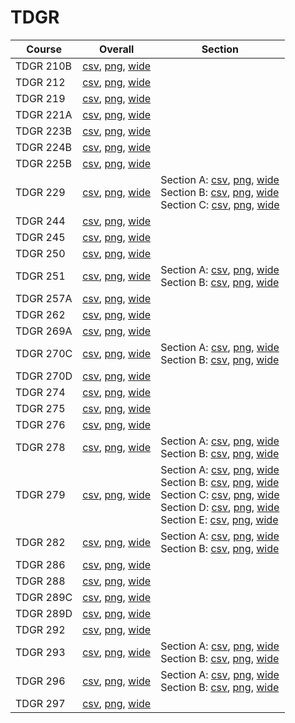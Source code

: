 # TDGR

| Course | Overall | Section |
| ------ | ------- | ------- |
| TDGR 210B | [csv](https://github.com/UCSD-Historical-Enrollment-Data/2025Winter/blob/main/overall/TDGR%20210B.csv), [png](https://raw.githubusercontent.com/UCSD-Historical-Enrollment-Data/2025Winter/main/plot_overall/TDGR%20210B.png), [wide](https://raw.githubusercontent.com/UCSD-Historical-Enrollment-Data/2025Winter/main/plot_overall_wide/TDGR%20210B.png) |  |
| TDGR 212 | [csv](https://github.com/UCSD-Historical-Enrollment-Data/2025Winter/blob/main/overall/TDGR%20212.csv), [png](https://raw.githubusercontent.com/UCSD-Historical-Enrollment-Data/2025Winter/main/plot_overall/TDGR%20212.png), [wide](https://raw.githubusercontent.com/UCSD-Historical-Enrollment-Data/2025Winter/main/plot_overall_wide/TDGR%20212.png) |  |
| TDGR 219 | [csv](https://github.com/UCSD-Historical-Enrollment-Data/2025Winter/blob/main/overall/TDGR%20219.csv), [png](https://raw.githubusercontent.com/UCSD-Historical-Enrollment-Data/2025Winter/main/plot_overall/TDGR%20219.png), [wide](https://raw.githubusercontent.com/UCSD-Historical-Enrollment-Data/2025Winter/main/plot_overall_wide/TDGR%20219.png) |  |
| TDGR 221A | [csv](https://github.com/UCSD-Historical-Enrollment-Data/2025Winter/blob/main/overall/TDGR%20221A.csv), [png](https://raw.githubusercontent.com/UCSD-Historical-Enrollment-Data/2025Winter/main/plot_overall/TDGR%20221A.png), [wide](https://raw.githubusercontent.com/UCSD-Historical-Enrollment-Data/2025Winter/main/plot_overall_wide/TDGR%20221A.png) |  |
| TDGR 223B | [csv](https://github.com/UCSD-Historical-Enrollment-Data/2025Winter/blob/main/overall/TDGR%20223B.csv), [png](https://raw.githubusercontent.com/UCSD-Historical-Enrollment-Data/2025Winter/main/plot_overall/TDGR%20223B.png), [wide](https://raw.githubusercontent.com/UCSD-Historical-Enrollment-Data/2025Winter/main/plot_overall_wide/TDGR%20223B.png) |  |
| TDGR 224B | [csv](https://github.com/UCSD-Historical-Enrollment-Data/2025Winter/blob/main/overall/TDGR%20224B.csv), [png](https://raw.githubusercontent.com/UCSD-Historical-Enrollment-Data/2025Winter/main/plot_overall/TDGR%20224B.png), [wide](https://raw.githubusercontent.com/UCSD-Historical-Enrollment-Data/2025Winter/main/plot_overall_wide/TDGR%20224B.png) |  |
| TDGR 225B | [csv](https://github.com/UCSD-Historical-Enrollment-Data/2025Winter/blob/main/overall/TDGR%20225B.csv), [png](https://raw.githubusercontent.com/UCSD-Historical-Enrollment-Data/2025Winter/main/plot_overall/TDGR%20225B.png), [wide](https://raw.githubusercontent.com/UCSD-Historical-Enrollment-Data/2025Winter/main/plot_overall_wide/TDGR%20225B.png) |  |
| TDGR 229 | [csv](https://github.com/UCSD-Historical-Enrollment-Data/2025Winter/blob/main/overall/TDGR%20229.csv), [png](https://raw.githubusercontent.com/UCSD-Historical-Enrollment-Data/2025Winter/main/plot_overall/TDGR%20229.png), [wide](https://raw.githubusercontent.com/UCSD-Historical-Enrollment-Data/2025Winter/main/plot_overall_wide/TDGR%20229.png) | Section A: [csv](https://github.com/UCSD-Historical-Enrollment-Data/2025Winter/blob/main/section/TDGR%20229_A.csv), [png](https://raw.githubusercontent.com/UCSD-Historical-Enrollment-Data/2025Winter/main/plot_section/TDGR%20229_A.png), [wide](https://raw.githubusercontent.com/UCSD-Historical-Enrollment-Data/2025Winter/main/plot_section_wide/TDGR%20229_A.png)<br>Section B: [csv](https://github.com/UCSD-Historical-Enrollment-Data/2025Winter/blob/main/section/TDGR%20229_B.csv), [png](https://raw.githubusercontent.com/UCSD-Historical-Enrollment-Data/2025Winter/main/plot_section/TDGR%20229_B.png), [wide](https://raw.githubusercontent.com/UCSD-Historical-Enrollment-Data/2025Winter/main/plot_section_wide/TDGR%20229_B.png)<br>Section C: [csv](https://github.com/UCSD-Historical-Enrollment-Data/2025Winter/blob/main/section/TDGR%20229_C.csv), [png](https://raw.githubusercontent.com/UCSD-Historical-Enrollment-Data/2025Winter/main/plot_section/TDGR%20229_C.png), [wide](https://raw.githubusercontent.com/UCSD-Historical-Enrollment-Data/2025Winter/main/plot_section_wide/TDGR%20229_C.png) |
| TDGR 244 | [csv](https://github.com/UCSD-Historical-Enrollment-Data/2025Winter/blob/main/overall/TDGR%20244.csv), [png](https://raw.githubusercontent.com/UCSD-Historical-Enrollment-Data/2025Winter/main/plot_overall/TDGR%20244.png), [wide](https://raw.githubusercontent.com/UCSD-Historical-Enrollment-Data/2025Winter/main/plot_overall_wide/TDGR%20244.png) |  |
| TDGR 245 | [csv](https://github.com/UCSD-Historical-Enrollment-Data/2025Winter/blob/main/overall/TDGR%20245.csv), [png](https://raw.githubusercontent.com/UCSD-Historical-Enrollment-Data/2025Winter/main/plot_overall/TDGR%20245.png), [wide](https://raw.githubusercontent.com/UCSD-Historical-Enrollment-Data/2025Winter/main/plot_overall_wide/TDGR%20245.png) |  |
| TDGR 250 | [csv](https://github.com/UCSD-Historical-Enrollment-Data/2025Winter/blob/main/overall/TDGR%20250.csv), [png](https://raw.githubusercontent.com/UCSD-Historical-Enrollment-Data/2025Winter/main/plot_overall/TDGR%20250.png), [wide](https://raw.githubusercontent.com/UCSD-Historical-Enrollment-Data/2025Winter/main/plot_overall_wide/TDGR%20250.png) |  |
| TDGR 251 | [csv](https://github.com/UCSD-Historical-Enrollment-Data/2025Winter/blob/main/overall/TDGR%20251.csv), [png](https://raw.githubusercontent.com/UCSD-Historical-Enrollment-Data/2025Winter/main/plot_overall/TDGR%20251.png), [wide](https://raw.githubusercontent.com/UCSD-Historical-Enrollment-Data/2025Winter/main/plot_overall_wide/TDGR%20251.png) | Section A: [csv](https://github.com/UCSD-Historical-Enrollment-Data/2025Winter/blob/main/section/TDGR%20251_A.csv), [png](https://raw.githubusercontent.com/UCSD-Historical-Enrollment-Data/2025Winter/main/plot_section/TDGR%20251_A.png), [wide](https://raw.githubusercontent.com/UCSD-Historical-Enrollment-Data/2025Winter/main/plot_section_wide/TDGR%20251_A.png)<br>Section B: [csv](https://github.com/UCSD-Historical-Enrollment-Data/2025Winter/blob/main/section/TDGR%20251_B.csv), [png](https://raw.githubusercontent.com/UCSD-Historical-Enrollment-Data/2025Winter/main/plot_section/TDGR%20251_B.png), [wide](https://raw.githubusercontent.com/UCSD-Historical-Enrollment-Data/2025Winter/main/plot_section_wide/TDGR%20251_B.png) |
| TDGR 257A | [csv](https://github.com/UCSD-Historical-Enrollment-Data/2025Winter/blob/main/overall/TDGR%20257A.csv), [png](https://raw.githubusercontent.com/UCSD-Historical-Enrollment-Data/2025Winter/main/plot_overall/TDGR%20257A.png), [wide](https://raw.githubusercontent.com/UCSD-Historical-Enrollment-Data/2025Winter/main/plot_overall_wide/TDGR%20257A.png) |  |
| TDGR 262 | [csv](https://github.com/UCSD-Historical-Enrollment-Data/2025Winter/blob/main/overall/TDGR%20262.csv), [png](https://raw.githubusercontent.com/UCSD-Historical-Enrollment-Data/2025Winter/main/plot_overall/TDGR%20262.png), [wide](https://raw.githubusercontent.com/UCSD-Historical-Enrollment-Data/2025Winter/main/plot_overall_wide/TDGR%20262.png) |  |
| TDGR 269A | [csv](https://github.com/UCSD-Historical-Enrollment-Data/2025Winter/blob/main/overall/TDGR%20269A.csv), [png](https://raw.githubusercontent.com/UCSD-Historical-Enrollment-Data/2025Winter/main/plot_overall/TDGR%20269A.png), [wide](https://raw.githubusercontent.com/UCSD-Historical-Enrollment-Data/2025Winter/main/plot_overall_wide/TDGR%20269A.png) |  |
| TDGR 270C | [csv](https://github.com/UCSD-Historical-Enrollment-Data/2025Winter/blob/main/overall/TDGR%20270C.csv), [png](https://raw.githubusercontent.com/UCSD-Historical-Enrollment-Data/2025Winter/main/plot_overall/TDGR%20270C.png), [wide](https://raw.githubusercontent.com/UCSD-Historical-Enrollment-Data/2025Winter/main/plot_overall_wide/TDGR%20270C.png) | Section A: [csv](https://github.com/UCSD-Historical-Enrollment-Data/2025Winter/blob/main/section/TDGR%20270C_A.csv), [png](https://raw.githubusercontent.com/UCSD-Historical-Enrollment-Data/2025Winter/main/plot_section/TDGR%20270C_A.png), [wide](https://raw.githubusercontent.com/UCSD-Historical-Enrollment-Data/2025Winter/main/plot_section_wide/TDGR%20270C_A.png)<br>Section B: [csv](https://github.com/UCSD-Historical-Enrollment-Data/2025Winter/blob/main/section/TDGR%20270C_B.csv), [png](https://raw.githubusercontent.com/UCSD-Historical-Enrollment-Data/2025Winter/main/plot_section/TDGR%20270C_B.png), [wide](https://raw.githubusercontent.com/UCSD-Historical-Enrollment-Data/2025Winter/main/plot_section_wide/TDGR%20270C_B.png) |
| TDGR 270D | [csv](https://github.com/UCSD-Historical-Enrollment-Data/2025Winter/blob/main/overall/TDGR%20270D.csv), [png](https://raw.githubusercontent.com/UCSD-Historical-Enrollment-Data/2025Winter/main/plot_overall/TDGR%20270D.png), [wide](https://raw.githubusercontent.com/UCSD-Historical-Enrollment-Data/2025Winter/main/plot_overall_wide/TDGR%20270D.png) |  |
| TDGR 274 | [csv](https://github.com/UCSD-Historical-Enrollment-Data/2025Winter/blob/main/overall/TDGR%20274.csv), [png](https://raw.githubusercontent.com/UCSD-Historical-Enrollment-Data/2025Winter/main/plot_overall/TDGR%20274.png), [wide](https://raw.githubusercontent.com/UCSD-Historical-Enrollment-Data/2025Winter/main/plot_overall_wide/TDGR%20274.png) |  |
| TDGR 275 | [csv](https://github.com/UCSD-Historical-Enrollment-Data/2025Winter/blob/main/overall/TDGR%20275.csv), [png](https://raw.githubusercontent.com/UCSD-Historical-Enrollment-Data/2025Winter/main/plot_overall/TDGR%20275.png), [wide](https://raw.githubusercontent.com/UCSD-Historical-Enrollment-Data/2025Winter/main/plot_overall_wide/TDGR%20275.png) |  |
| TDGR 276 | [csv](https://github.com/UCSD-Historical-Enrollment-Data/2025Winter/blob/main/overall/TDGR%20276.csv), [png](https://raw.githubusercontent.com/UCSD-Historical-Enrollment-Data/2025Winter/main/plot_overall/TDGR%20276.png), [wide](https://raw.githubusercontent.com/UCSD-Historical-Enrollment-Data/2025Winter/main/plot_overall_wide/TDGR%20276.png) |  |
| TDGR 278 | [csv](https://github.com/UCSD-Historical-Enrollment-Data/2025Winter/blob/main/overall/TDGR%20278.csv), [png](https://raw.githubusercontent.com/UCSD-Historical-Enrollment-Data/2025Winter/main/plot_overall/TDGR%20278.png), [wide](https://raw.githubusercontent.com/UCSD-Historical-Enrollment-Data/2025Winter/main/plot_overall_wide/TDGR%20278.png) | Section A: [csv](https://github.com/UCSD-Historical-Enrollment-Data/2025Winter/blob/main/section/TDGR%20278_A.csv), [png](https://raw.githubusercontent.com/UCSD-Historical-Enrollment-Data/2025Winter/main/plot_section/TDGR%20278_A.png), [wide](https://raw.githubusercontent.com/UCSD-Historical-Enrollment-Data/2025Winter/main/plot_section_wide/TDGR%20278_A.png)<br>Section B: [csv](https://github.com/UCSD-Historical-Enrollment-Data/2025Winter/blob/main/section/TDGR%20278_B.csv), [png](https://raw.githubusercontent.com/UCSD-Historical-Enrollment-Data/2025Winter/main/plot_section/TDGR%20278_B.png), [wide](https://raw.githubusercontent.com/UCSD-Historical-Enrollment-Data/2025Winter/main/plot_section_wide/TDGR%20278_B.png) |
| TDGR 279 | [csv](https://github.com/UCSD-Historical-Enrollment-Data/2025Winter/blob/main/overall/TDGR%20279.csv), [png](https://raw.githubusercontent.com/UCSD-Historical-Enrollment-Data/2025Winter/main/plot_overall/TDGR%20279.png), [wide](https://raw.githubusercontent.com/UCSD-Historical-Enrollment-Data/2025Winter/main/plot_overall_wide/TDGR%20279.png) | Section A: [csv](https://github.com/UCSD-Historical-Enrollment-Data/2025Winter/blob/main/section/TDGR%20279_A.csv), [png](https://raw.githubusercontent.com/UCSD-Historical-Enrollment-Data/2025Winter/main/plot_section/TDGR%20279_A.png), [wide](https://raw.githubusercontent.com/UCSD-Historical-Enrollment-Data/2025Winter/main/plot_section_wide/TDGR%20279_A.png)<br>Section B: [csv](https://github.com/UCSD-Historical-Enrollment-Data/2025Winter/blob/main/section/TDGR%20279_B.csv), [png](https://raw.githubusercontent.com/UCSD-Historical-Enrollment-Data/2025Winter/main/plot_section/TDGR%20279_B.png), [wide](https://raw.githubusercontent.com/UCSD-Historical-Enrollment-Data/2025Winter/main/plot_section_wide/TDGR%20279_B.png)<br>Section C: [csv](https://github.com/UCSD-Historical-Enrollment-Data/2025Winter/blob/main/section/TDGR%20279_C.csv), [png](https://raw.githubusercontent.com/UCSD-Historical-Enrollment-Data/2025Winter/main/plot_section/TDGR%20279_C.png), [wide](https://raw.githubusercontent.com/UCSD-Historical-Enrollment-Data/2025Winter/main/plot_section_wide/TDGR%20279_C.png)<br>Section D: [csv](https://github.com/UCSD-Historical-Enrollment-Data/2025Winter/blob/main/section/TDGR%20279_D.csv), [png](https://raw.githubusercontent.com/UCSD-Historical-Enrollment-Data/2025Winter/main/plot_section/TDGR%20279_D.png), [wide](https://raw.githubusercontent.com/UCSD-Historical-Enrollment-Data/2025Winter/main/plot_section_wide/TDGR%20279_D.png)<br>Section E: [csv](https://github.com/UCSD-Historical-Enrollment-Data/2025Winter/blob/main/section/TDGR%20279_E.csv), [png](https://raw.githubusercontent.com/UCSD-Historical-Enrollment-Data/2025Winter/main/plot_section/TDGR%20279_E.png), [wide](https://raw.githubusercontent.com/UCSD-Historical-Enrollment-Data/2025Winter/main/plot_section_wide/TDGR%20279_E.png) |
| TDGR 282 | [csv](https://github.com/UCSD-Historical-Enrollment-Data/2025Winter/blob/main/overall/TDGR%20282.csv), [png](https://raw.githubusercontent.com/UCSD-Historical-Enrollment-Data/2025Winter/main/plot_overall/TDGR%20282.png), [wide](https://raw.githubusercontent.com/UCSD-Historical-Enrollment-Data/2025Winter/main/plot_overall_wide/TDGR%20282.png) | Section A: [csv](https://github.com/UCSD-Historical-Enrollment-Data/2025Winter/blob/main/section/TDGR%20282_A.csv), [png](https://raw.githubusercontent.com/UCSD-Historical-Enrollment-Data/2025Winter/main/plot_section/TDGR%20282_A.png), [wide](https://raw.githubusercontent.com/UCSD-Historical-Enrollment-Data/2025Winter/main/plot_section_wide/TDGR%20282_A.png)<br>Section B: [csv](https://github.com/UCSD-Historical-Enrollment-Data/2025Winter/blob/main/section/TDGR%20282_B.csv), [png](https://raw.githubusercontent.com/UCSD-Historical-Enrollment-Data/2025Winter/main/plot_section/TDGR%20282_B.png), [wide](https://raw.githubusercontent.com/UCSD-Historical-Enrollment-Data/2025Winter/main/plot_section_wide/TDGR%20282_B.png) |
| TDGR 286 | [csv](https://github.com/UCSD-Historical-Enrollment-Data/2025Winter/blob/main/overall/TDGR%20286.csv), [png](https://raw.githubusercontent.com/UCSD-Historical-Enrollment-Data/2025Winter/main/plot_overall/TDGR%20286.png), [wide](https://raw.githubusercontent.com/UCSD-Historical-Enrollment-Data/2025Winter/main/plot_overall_wide/TDGR%20286.png) |  |
| TDGR 288 | [csv](https://github.com/UCSD-Historical-Enrollment-Data/2025Winter/blob/main/overall/TDGR%20288.csv), [png](https://raw.githubusercontent.com/UCSD-Historical-Enrollment-Data/2025Winter/main/plot_overall/TDGR%20288.png), [wide](https://raw.githubusercontent.com/UCSD-Historical-Enrollment-Data/2025Winter/main/plot_overall_wide/TDGR%20288.png) |  |
| TDGR 289C | [csv](https://github.com/UCSD-Historical-Enrollment-Data/2025Winter/blob/main/overall/TDGR%20289C.csv), [png](https://raw.githubusercontent.com/UCSD-Historical-Enrollment-Data/2025Winter/main/plot_overall/TDGR%20289C.png), [wide](https://raw.githubusercontent.com/UCSD-Historical-Enrollment-Data/2025Winter/main/plot_overall_wide/TDGR%20289C.png) |  |
| TDGR 289D | [csv](https://github.com/UCSD-Historical-Enrollment-Data/2025Winter/blob/main/overall/TDGR%20289D.csv), [png](https://raw.githubusercontent.com/UCSD-Historical-Enrollment-Data/2025Winter/main/plot_overall/TDGR%20289D.png), [wide](https://raw.githubusercontent.com/UCSD-Historical-Enrollment-Data/2025Winter/main/plot_overall_wide/TDGR%20289D.png) |  |
| TDGR 292 | [csv](https://github.com/UCSD-Historical-Enrollment-Data/2025Winter/blob/main/overall/TDGR%20292.csv), [png](https://raw.githubusercontent.com/UCSD-Historical-Enrollment-Data/2025Winter/main/plot_overall/TDGR%20292.png), [wide](https://raw.githubusercontent.com/UCSD-Historical-Enrollment-Data/2025Winter/main/plot_overall_wide/TDGR%20292.png) |  |
| TDGR 293 | [csv](https://github.com/UCSD-Historical-Enrollment-Data/2025Winter/blob/main/overall/TDGR%20293.csv), [png](https://raw.githubusercontent.com/UCSD-Historical-Enrollment-Data/2025Winter/main/plot_overall/TDGR%20293.png), [wide](https://raw.githubusercontent.com/UCSD-Historical-Enrollment-Data/2025Winter/main/plot_overall_wide/TDGR%20293.png) | Section A: [csv](https://github.com/UCSD-Historical-Enrollment-Data/2025Winter/blob/main/section/TDGR%20293_A.csv), [png](https://raw.githubusercontent.com/UCSD-Historical-Enrollment-Data/2025Winter/main/plot_section/TDGR%20293_A.png), [wide](https://raw.githubusercontent.com/UCSD-Historical-Enrollment-Data/2025Winter/main/plot_section_wide/TDGR%20293_A.png)<br>Section B: [csv](https://github.com/UCSD-Historical-Enrollment-Data/2025Winter/blob/main/section/TDGR%20293_B.csv), [png](https://raw.githubusercontent.com/UCSD-Historical-Enrollment-Data/2025Winter/main/plot_section/TDGR%20293_B.png), [wide](https://raw.githubusercontent.com/UCSD-Historical-Enrollment-Data/2025Winter/main/plot_section_wide/TDGR%20293_B.png) |
| TDGR 296 | [csv](https://github.com/UCSD-Historical-Enrollment-Data/2025Winter/blob/main/overall/TDGR%20296.csv), [png](https://raw.githubusercontent.com/UCSD-Historical-Enrollment-Data/2025Winter/main/plot_overall/TDGR%20296.png), [wide](https://raw.githubusercontent.com/UCSD-Historical-Enrollment-Data/2025Winter/main/plot_overall_wide/TDGR%20296.png) | Section A: [csv](https://github.com/UCSD-Historical-Enrollment-Data/2025Winter/blob/main/section/TDGR%20296_A.csv), [png](https://raw.githubusercontent.com/UCSD-Historical-Enrollment-Data/2025Winter/main/plot_section/TDGR%20296_A.png), [wide](https://raw.githubusercontent.com/UCSD-Historical-Enrollment-Data/2025Winter/main/plot_section_wide/TDGR%20296_A.png)<br>Section B: [csv](https://github.com/UCSD-Historical-Enrollment-Data/2025Winter/blob/main/section/TDGR%20296_B.csv), [png](https://raw.githubusercontent.com/UCSD-Historical-Enrollment-Data/2025Winter/main/plot_section/TDGR%20296_B.png), [wide](https://raw.githubusercontent.com/UCSD-Historical-Enrollment-Data/2025Winter/main/plot_section_wide/TDGR%20296_B.png) |
| TDGR 297 | [csv](https://github.com/UCSD-Historical-Enrollment-Data/2025Winter/blob/main/overall/TDGR%20297.csv), [png](https://raw.githubusercontent.com/UCSD-Historical-Enrollment-Data/2025Winter/main/plot_overall/TDGR%20297.png), [wide](https://raw.githubusercontent.com/UCSD-Historical-Enrollment-Data/2025Winter/main/plot_overall_wide/TDGR%20297.png) |  |
